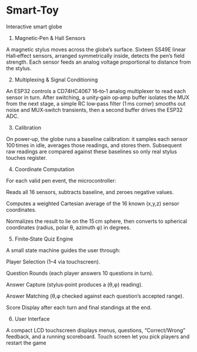# Smart-Toy
Interactive smart globe
1) Magnetic‑Pen & Hall Sensors

A magnetic stylus moves across the globe’s surface. Sixteen SS49E linear Hall‑effect sensors, arranged symmetrically inside, detects the pen’s field strength. Each
sensor feeds an analog voltage proportional to distance from the stylus.


2) Multiplexing & Signal Conditioning

An ESP32 controls a CD74HC4067 16‑to‑1 analog multiplexer to read each sensor in turn. After switching, a unity‑gain op‑amp buffer isolates the MUX from the
next stage, a simple RC low‑pass filter (1 ms corner) smooths out noise and MUX‑switch transients, then a second buffer drives the ESP32 ADC.


3) Calibration

On power‑up, the globe runs a baseline calibration: it samples each sensor 100 times in idle, averages those readings, and stores them. Subsequent raw readings
are compared against these baselines so only real stylus touches register.


4) Coordinate Computation

For each valid pen event, the microcontroller:

Reads all 16 sensors, subtracts baseline, and zeroes negative values.

Computes a weighted Cartesian average of the 16 known (x,y,z) sensor coordinates.

Normalizes the result to lie on the 15 cm sphere, then converts to spherical coordinates (radius, polar θ, azimuth φ) in degrees.


5) Finite‑State Quiz Engine

A small state machine guides the user through:

Player Selection (1–4 via touchscreen).

Question Rounds (each player answers 10 questions in turn).

Answer Capture (stylus‑point produces a (θ,φ) reading).

Answer Matching (θ,φ checked against each question’s accepted range).

Score Display after each turn and final standings at the end.


6) User Interface

A compact  LCD touchscreen displays menus, questions, “Correct/Wrong” feedback, and a running scoreboard. Touch screen let you pick players and restart the
game
